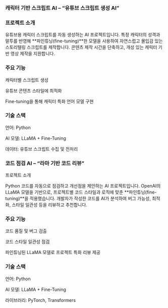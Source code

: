 ### 캐릭터 기반 스크립트 AI – “유튜브 스크립트 생성 AI”
### 프로젝트 소개

유튜브용 캐릭터 스크립트를 자동 생성하는 AI 프로젝트입니다. 특정 캐릭터의 성격과 말투를 반영해 **파인튜닝(fine-tuning)**한 모델을 사용하여 자연스럽고 몰입감 있는 스토리텔링 스크립트를 제작합니다. 콘텐츠 제작 시간을 단축하고, 개성 있는 캐릭터 기반 영상 제작을 지원합니다.

### 주요 기능

캐릭터별 스크립트 생성

유튜브 콘텐츠 스타일에 최적화

Fine-tuning을 통해 캐릭터 특화 언어 모델 구현

### 기술 스택

언어: Python

AI 모델: LLaMA + Fine-Tuning

데이터: 유튜브 스크립트 수집 및 전처리

### 코드 점검 AI – “라마 기반 코드 리뷰”
프로젝트 소개

Python 코드를 자동으로 점검하고 개선점을 제안하는 AI 프로젝트입니다. OpenAI의 LLaMA 모델을 기반으로, 프로젝트별 코드 스타일과 로직에 맞춘 **파인튜닝(fine-tuning)**을 적용했습니다. 개발자가 작성한 코드를 AI가 분석하여 버그 가능성, 최적화, 스타일 일관성 등을 리뷰하고 추천합니다.

### 주요 기능

코드 품질 및 버그 검출

코드 스타일 일관성 점검

파인튜닝된 LLaMA 모델로 프로젝트 특화 리뷰 제공

### 기술 스택

언어: Python

AI 모델: LLaMA + Fine-Tuning

라이브러리: PyTorch, Transformers